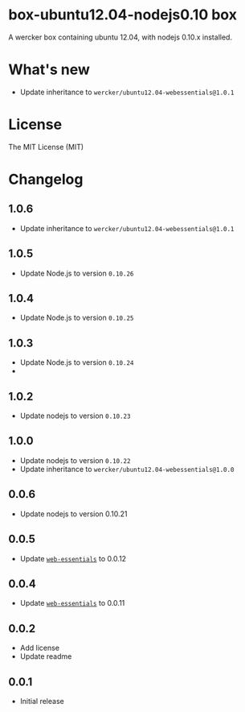 # box-ubuntu12.04-nodejs0.10 box

A wercker box containing ubuntu 12.04, with nodejs 0.10.x installed.

# What's new

- Update inheritance to `wercker/ubuntu12.04-webessentials@1.0.1`

# License

The MIT License (MIT)

# Changelog

## 1.0.6

- Update inheritance to `wercker/ubuntu12.04-webessentials@1.0.1`

## 1.0.5

- Update Node.js to version `0.10.26`

## 1.0.4

- Update Node.js to version `0.10.25`

## 1.0.3

- Update Node.js to version `0.10.24`
- 
## 1.0.2

- Update nodejs to version `0.10.23`

## 1.0.0

- Update nodejs to version `0.10.22`
- Update inheritance to `wercker/ubuntu12.04-webessentials@1.0.0`

## 0.0.6

- Update nodejs to version 0.10.21

## 0.0.5

- Update [`web-essentials`](https://app.wercker.com/#applications/51ab0c42df8960ba45003fd9/tab/details) to 0.0.12

## 0.0.4

- Update [`web-essentials`](https://app.wercker.com/#applications/51ab0c42df8960ba45003fd9/tab/details) to 0.0.11

## 0.0.2

- Add license
- Update readme

## 0.0.1

- Initial release
